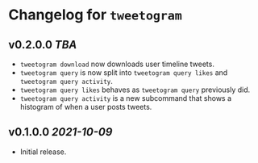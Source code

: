 # Changelog for `tweetogram`

## v0.2.0.0 _TBA_

- `tweetogram download` now downloads user timeline tweets.
- `tweetogram query` is now split into `tweetogram query likes` and `tweetogram query activity`.
- `tweetogram query likes` behaves as `tweetogram query` previously did.
- `tweetogram query activity` is a new subcommand that shows a histogram of when a user posts tweets.

## v0.1.0.0 _2021-10-09_

- Initial release.
